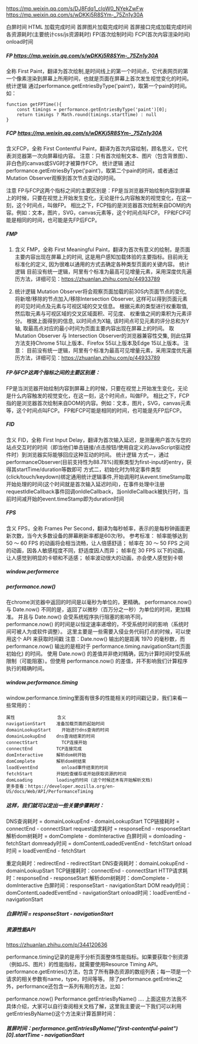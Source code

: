 https://mp.weixin.qq.com/s/DJ8Fdq1_cIoW0_NYekZwFw
https://mp.weixin.qq.com/s/wDKKj5R8SYm-_75Zn1y30A

白屏时间
HTML 加载完成时间
首屏图片加载完成时间
首屏接口完成加载完成时间
各资源耗时(主要统计css/js资源耗时)
FP(首次绘制时间)
FCP(首次内容渲染时间)
onload时间

##### FP   https://mp.weixin.qq.com/s/wDKKj5R8SYm-_75Zn1y30A
全称 First Paint，翻译为首次绘制,是时间线上的第一个时间点，它代表网页的第一个像素渲染到屏幕上所用时间，也就是页面在屏幕上首次发生视觉变化的时间。
统计逻辑
通过performance.getEntriesByType('paint’)，取第一个pain的时间。如：
```
function getFPTime(){
    const timings = performance.getEntriesByType('paint')[0];
    return timings ? Math.round(timings.startTime) : null
}
```

##### FCP   https://mp.weixin.qq.com/s/wDKKj5R8SYm-_75Zn1y30A
含义FCP，全称 First Contentful Paint，翻译为首次内容绘制，顾名思义，它代表浏览器第一次向屏幕绘内容。
注意：只有首次绘制文本、图片（包含背景图）、非白色的canvas或SVG时才被算作FCP。
统计逻辑
通过performance.getEntriesByType('paint’)，取第二个pain的时间，或者通过Mutation Observer观察到首次节点变动的时间。

注意
FP与FCP这两个指标之间的主要区别是：FP是当浏览器开始绘制内容到屏幕上的时候，只要在视觉上开始发生变化，无论是什么内容触发的视觉变化，在这一刻，这个时间点，叫做FP。
相比之下，FCP指的是浏览器首次绘制来自DOM的内容。例如：文本，图片，SVG，canvas元素等，这个时间点叫FCP。
FP和FCP可能是相同的时间，也可能是先FP后FCP。

##### FMP
1. 含义
FMP，全称 First Meaningful Paint，翻译为首次有意义的绘制，是页面主要内容出现在屏幕上的时间, 这是用户感知加载体验的主要指标。目前尚无标准化的定义, 因为很难以通用的方式去确定各种类型页面的关键内容。
统计逻辑
目前没有统一逻辑，阿里有个标准为最高可见增量元素，采用深度优先遍历方法，详细可见：https://zhuanlan.zhihu.com/p/44933789

2. 统计逻辑
Mutation Observer将会观察页面加载的前30S内页面节点的变化, 将新增/移除的节点加入/移除Intersection Observer, 这样可以得到页面元素的可见时间点及元素与可视区域的交叉信息。
根据元素的类型进行权重取值, 然后取元素与可视区域的交叉区域面积、可见度、 权重值之间的乘积为元素评分。
根据上面得到的信息, 以时间点为X轴, 该时间点可见元素的评分总和为Y轴, 取最高点对应的最小时间为页面主要内容出现在屏幕上的时间。
取Mutation Observer 与 Intersection Observer的浏览器兼容性交集, 则此估算方法支持Chrome 51以上版本、Firefox 55以上版本及Edge 15以上版本。
注意：
目前没有统一逻辑，阿里有个标准为最高可见增量元素，采用深度优先遍历方法，详细可见：https://zhuanlan.zhihu.com/p/44933789

##### FP与FCP这两个指标之间的主要区别是：
FP是当浏览器开始绘制内容到屏幕上的时候，只要在视觉上开始发生变化，无论是什么内容触发的视觉变化，在这一刻，这个时间点，叫做FP。
相比之下，FCP指的是浏览器首次绘制来自DOM的内容。例如：文本，图片，SVG，canvas元素等，这个时间点叫FCP。
FP和FCP可能是相同的时间，也可能是先FP后FCP。

##### FID
含义
FID，全称 First Input Delay，翻译为首次输入延迟，是测量用户首次与您的站点交互时的时间（即当他们单击链接/点击按钮/使用自定义的JavaScript驱动控件时）到浏览器实际能够回应这种互动的时间。
统计逻辑
方式一，通过performanceObserver(目前支持性为88.78%)观察类型为first-input的entry，获得其startTime/duration等数即可
方式二，初始化时为特定事件类型(click/touch/keydown)绑定通用统计逻辑事件,开始调用时从event.timeStamp取开始处理的时间(这个时间就是首次输入延迟时间)，在事件处理中注册requestIdleCallback事件回调onIdleCallback，当onIdleCallback被执行时，当前时间减开始的event.timeStamp即为duration时间

##### FPS
含义
FPS，全称 Frames Per Second，翻译为每秒帧率，表示的是每秒钟画面更新次数，当今大多数设备的屏幕刷新率都是60次/秒。
参考标准：
帧率能够达到 50 ～ 60 FPS 的动画将会相当流畅，让人倍感舒适；
帧率在 30 ～ 50 FPS 之间的动画，因各人敏感程度不同，舒适度因人而异；
帧率在 30 FPS 以下的动画，让人感觉到明显的卡顿和不适感；
帧率波动很大的动画，亦会使人感觉到卡顿

##### window.performerce

##### performance.now()
在chrome浏览器中返回的时间是以毫秒为单位的，更精确。
performance.now() 与 Date.now() 不同的是，返回了以微秒（百万分之一秒）为单位的时间，更加精准。
并且与 Date.now() 会受系统程序执行阻塞的影响不同，performance.now() 的时间是以恒定速率递增的，不受系统时间的影响（系统时间可被人为或软件调整）。
这里主要是一些需要入侵业务代码打点的时候，可以使用这个 API 来获取时间戳
注意：Date.now() 输出的是距离 1970 的毫秒数，而 performance.now() 输出的是相对于 performance.timing.navigationStart(页面初始化) 的时间。
使用 Date.now() 的差值并非绝对精确，因为计算时间时受系统限制（可能阻塞）。但使用 performance.now() 的差值，并不影响我们计算程序执行的精确时间。

##### window.performance.timing
window.performance.timing里面有很多的性能相关的时间戳记录，我们来看一些常用的：
```
属性	              含义
navigationStart	   准备加载页面的起始时间
domainLookupStart	 开始进行dns查询的时间
domainLookupEnd	   dns查询结束的时间
connectStart	     TCP连接开始
connectEnd	       TCP连接完成
domInteractive	   解析dom树开始
domComplete	       解析dom树结束
loadEventEnd	     onload事件结束的时间
fetchStart	       开始检查缓存或开始获取资源的时间
domLoading	       loading的时间 (这个时候还木有开始解析文档)
更多查看：https://developer.mozilla.org/en-US/docs/Web/API/PerformanceTiming
```

##### 这样，我们就可以定出一些关键步骤耗时：
DNS查询耗时 = domainLookupEnd - domainLookupStart
TCP链接耗时 = connectEnd - connectStart
request请求耗时 = responseEnd - responseStart
解析dom树耗时 = domComplete - domInteractive
白屏时间 = domloading - fetchStart
domready时间 = domContentLoadedEventEnd - fetchStart
onload时间 = loadEventEnd - fetchStart


重定向耗时：redirectEnd - redirectStart
DNS查询耗时：domainLookupEnd - domainLookupStart
TCP链接耗时：connectEnd - connectStart
HTTP请求耗时：responseEnd - responseStart
解析dom树耗时：domComplete - domInteractive
白屏时间：responseStart - navigationStart
DOM ready时间：domContentLoadedEventEnd - navigationStart
onload时间：loadEventEnd - navigationStart


##### 白屏时间 = responseStart - navigationStart

##### 资源性能API
https://zhuanlan.zhihu.com/p/344120636

performance.timing记录的是用于分析页面整体性能指标。如果要获取个别资源（例如JS、图片）的性能指标，就需要使用Resource Timing API。
performance.getEntries()方法，包含了所有静态资源的数组列表；每一项是一个请求的相关参数有name，type，时间等等。
除了performance.getEntries之外，performance还包含一系列有用的方法，比如：

performance.now()
Performance.getEntriesByName()
....
上面这些方法我不具体介绍，大家可以自行查阅相关文档了解，这里我主要说一下我们可以利用getEntriesByName()这个方法来计算首屏时间：
##### 首屏时间：performance.getEntriesByName("first-contentful-paint")[0].startTime - navigationStart


